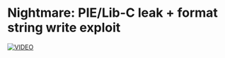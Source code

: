 # Nightmare: PIE/Lib-C leak + format string write exploit
[![VIDEO](https://img.youtube.com/vi/U42Yz97gmQc/0.jpg)](https://youtu.be/U42Yz97gmQc "Nightmare [easy]: HackTheBox Pwn Challenge (PIE/Lib-C leak + format string write exploit)")